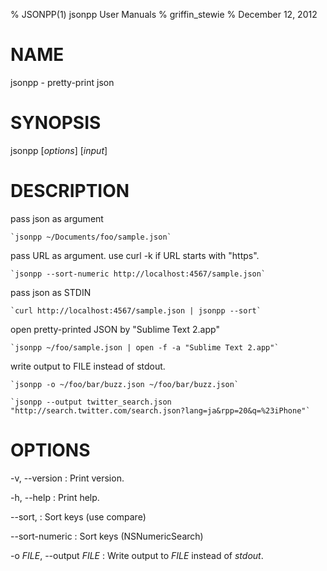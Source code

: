% JSONPP(1) jsonpp User Manuals
% griffin_stewie
% December 12, 2012

# NAME

jsonpp - pretty-print json

# SYNOPSIS

jsonpp [*options*] [*input*]

# DESCRIPTION

pass json as argument

    `jsonpp ~/Documents/foo/sample.json`

pass URL as argument. use curl -k if URL starts with "https".

    `jsonpp --sort-numeric http://localhost:4567/sample.json`

pass json as STDIN

    `curl http://localhost:4567/sample.json | jsonpp --sort`

open pretty-printed JSON by "Sublime Text 2.app"

    `jsonpp ~/foo/sample.json | open -f -a "Sublime Text 2.app"`

write output to FILE instead of stdout.

    `jsonpp -o ~/foo/bar/buzz.json ~/foo/bar/buzz.json`

    `jsonpp --output twitter_search.json "http://search.twitter.com/search.json?lang=ja&rpp=20&q=%23iPhone"`


# OPTIONS

-v, \--version
:   Print version.

-h, \--help
:   Print help.

\--sort,
:   Sort keys (use compare)

\--sort-numeric
:   Sort keys (NSNumericSearch)

-o *FILE*, \--output *FILE*
:   Write output to *FILE* instead of *stdout*.